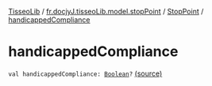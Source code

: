 [TisseoLib](../../index.md) / [fr.docjyJ.tisseoLib.model.stopPoint](../index.md) / [StopPoint](index.md) / [handicappedCompliance](./handicapped-compliance.md)

# handicappedCompliance

`val handicappedCompliance: `[`Boolean`](https://kotlinlang.org/api/latest/jvm/stdlib/kotlin/-boolean/index.html)`?` [(source)](https://github.com/docjyJ/TisseoLib/tree/master/src/main/kotlin/fr/docjyJ/tisseoLib/model/stopPoint/StopPoint.kt#L8)